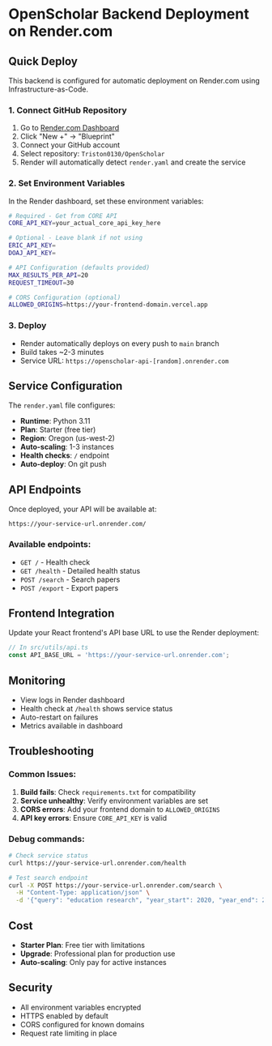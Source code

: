 # OpenScholar Backend Deployment on Render.com

## Quick Deploy

This backend is configured for automatic deployment on Render.com using Infrastructure-as-Code.

### 1. Connect GitHub Repository

1. Go to [Render.com Dashboard](https://dashboard.render.com)
2. Click "New +" → "Blueprint"
3. Connect your GitHub account
4. Select repository: `Triston0130/OpenScholar`
5. Render will automatically detect `render.yaml` and create the service

### 2. Set Environment Variables

In the Render dashboard, set these environment variables:

```bash
# Required - Get from CORE API
CORE_API_KEY=your_actual_core_api_key_here

# Optional - Leave blank if not using
ERIC_API_KEY=
DOAJ_API_KEY=

# API Configuration (defaults provided)
MAX_RESULTS_PER_API=20
REQUEST_TIMEOUT=30

# CORS Configuration (optional)
ALLOWED_ORIGINS=https://your-frontend-domain.vercel.app
```

### 3. Deploy

- Render automatically deploys on every push to `main` branch
- Build takes ~2-3 minutes
- Service URL: `https://openscholar-api-[random].onrender.com`

## Service Configuration

The `render.yaml` file configures:

- **Runtime**: Python 3.11
- **Plan**: Starter (free tier)
- **Region**: Oregon (us-west-2)
- **Auto-scaling**: 1-3 instances
- **Health checks**: `/` endpoint
- **Auto-deploy**: On git push

## API Endpoints

Once deployed, your API will be available at:

```
https://your-service-url.onrender.com/
```

### Available endpoints:
- `GET /` - Health check
- `GET /health` - Detailed health status
- `POST /search` - Search papers
- `POST /export` - Export papers

## Frontend Integration

Update your React frontend's API base URL to use the Render deployment:

```typescript
// In src/utils/api.ts
const API_BASE_URL = 'https://your-service-url.onrender.com';
```

## Monitoring

- View logs in Render dashboard
- Health check at `/health` shows service status
- Auto-restart on failures
- Metrics available in dashboard

## Troubleshooting

### Common Issues:

1. **Build fails**: Check `requirements.txt` for compatibility
2. **Service unhealthy**: Verify environment variables are set
3. **CORS errors**: Add your frontend domain to `ALLOWED_ORIGINS`
4. **API key errors**: Ensure `CORE_API_KEY` is valid

### Debug commands:
```bash
# Check service status
curl https://your-service-url.onrender.com/health

# Test search endpoint
curl -X POST https://your-service-url.onrender.com/search \
  -H "Content-Type: application/json" \
  -d '{"query": "education research", "year_start": 2020, "year_end": 2024}'
```

## Cost

- **Starter Plan**: Free tier with limitations
- **Upgrade**: Professional plan for production use
- **Auto-scaling**: Only pay for active instances

## Security

- All environment variables encrypted
- HTTPS enabled by default
- CORS configured for known domains
- Request rate limiting in place